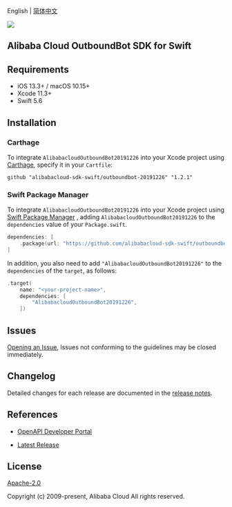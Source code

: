 English | [简体中文](README-CN.md)

![](https://aliyunsdk-pages.alicdn.com/icons/AlibabaCloud.svg)

## Alibaba Cloud OutboundBot SDK for Swift

## Requirements

- iOS 13.3+ / macOS 10.15+
- Xcode 11.3+
- Swift 5.6

## Installation

### Carthage

To integrate `AlibabacloudOutboundBot20191226` into your Xcode project using [Carthage](https://github.com/Carthage/Carthage), specify it in your `Cartfile`:

```ogdl
github "alibabacloud-sdk-swift/outboundbot-20191226" "1.2.1"
```

### Swift Package Manager

To integrate `AlibabacloudOutboundBot20191226` into your Xcode project using [Swift Package Manager](https://swift.org/package-manager/) , adding `AlibabacloudOutboundBot20191226` to the `dependencies` value of your `Package.swift`.

```swift
dependencies: [
    .package(url: "https://github.com/alibabacloud-sdk-swift/outboundbot-20191226.git", from: "1.2.1")
]
```

In addition, you also need to add `"AlibabacloudOutboundBot20191226"` to the `dependencies` of the `target`, as follows:

```swift
.target(
    name: "<your-project-name>",
    dependencies: [
        "AlibabacloudOutboundBot20191226",
    ])
```

## Issues

[Opening an Issue](https://github.com/alibabacloud-sdk-swift/outboundbot-20191226/issues/new), Issues not conforming to the guidelines may be closed immediately.

## Changelog

Detailed changes for each release are documented in the [release notes](./ChangeLog.txt).

## References

* [OpenAPI Developer Portal](https://next.api.alibabacloud.com/home)
- [Latest Release](https://github.com/alibabacloud-sdk-swift/outboundbot-20191226)

## License

[Apache-2.0](http://www.apache.org/licenses/LICENSE-2.0)

Copyright (c) 2009-present, Alibaba Cloud All rights reserved.
